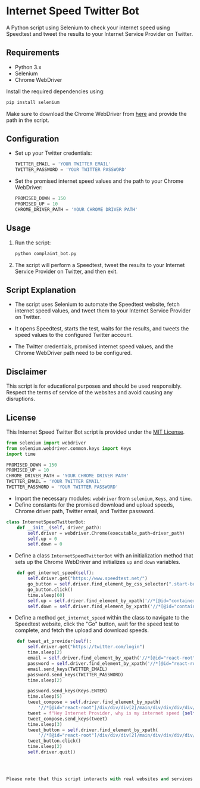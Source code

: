 
# Internet Speed Twitter Bot

A Python script using Selenium to check your internet speed using Speedtest and tweet the results to your Internet Service Provider on Twitter.

## Requirements

- Python 3.x
- Selenium
- Chrome WebDriver

Install the required dependencies using:

```bash
pip install selenium
```

Make sure to download the Chrome WebDriver from [here](https://sites.google.com/chromium.org/driver/) and provide the path in the script.

## Configuration

- Set up your Twitter credentials:
  ```python
  TWITTER_EMAIL = 'YOUR TWITTER EMAIL'
  TWITTER_PASSWORD = 'YOUR TWITTER PASSWORD'
  ```

- Set the promised internet speed values and the path to your Chrome WebDriver:
  ```python
  PROMISED_DOWN = 150
  PROMISED_UP = 10
  CHROME_DRIVER_PATH = 'YOUR CHROME DRIVER PATH'
  ```

## Usage

1. Run the script:
    ```bash
    python complaint_bot.py
    ```

2. The script will perform a Speedtest, tweet the results to your Internet Service Provider on Twitter, and then exit.

## Script Explanation

- The script uses Selenium to automate the Speedtest website, fetch internet speed values, and tweet them to your Internet Service Provider on Twitter.

- It opens Speedtest, starts the test, waits for the results, and tweets the speed values to the configured Twitter account.

- The Twitter credentials, promised internet speed values, and the Chrome WebDriver path need to be configured.

## Disclaimer

This script is for educational purposes and should be used responsibly. Respect the terms of service of the websites and avoid causing any disruptions.

## License

This Internet Speed Twitter Bot script is provided under the [MIT License](LICENSE).




```python
from selenium import webdriver
from selenium.webdriver.common.keys import Keys
import time

PROMISED_DOWN = 150
PROMISED_UP = 10
CHROME_DRIVER_PATH = 'YOUR CHROME DRIVER PATH'
TWITTER_EMAIL = 'YOUR TWITTER EMAIL'
TWITTER_PASSWORD = 'YOUR TWITTER PASSWORD'
```

- Import the necessary modules: `webdriver` from `selenium`, `Keys`, and `time`.
- Define constants for the promised download and upload speeds, Chrome driver path, Twitter email, and Twitter password.

```python
class InternetSpeedTwitterBot:
    def __init__(self, driver_path):
        self.driver = webdriver.Chrome(executable_path=driver_path)
        self.up = 0
        self.down = 0
```

- Define a class `InternetSpeedTwitterBot` with an initialization method that sets up the Chrome WebDriver and initializes `up` and `down` variables.

```python
    def get_internet_speed(self):
        self.driver.get("https://www.speedtest.net/")
        go_button = self.driver.find_element_by_css_selector(".start-button a")
        go_button.click()
        time.sleep(60)
        self.up = self.driver.find_element_by_xpath('//*[@id="container"]/div/div[3]/div/div/div/div[2]/div[3]/div[3]/div/div[3]/div/div/div[2]/div[1]/div[2]/div/div[2]/span').text
        self.down = self.driver.find_element_by_xpath('//*[@id="container"]/div/div[3]/div/div/div/div[2]/div[3]/div[3]/div/div[3]/div/div/div[2]/div[1]/div[3]/div/div[2]/span').text
```

- Define a method `get_internet_speed` within the class to navigate to the Speedtest website, click the "Go" button, wait for the speed test to complete, and fetch the upload and download speeds.

```python
    def tweet_at_provider(self):
        self.driver.get("https://twitter.com/login")
        time.sleep(2)
        email = self.driver.find_element_by_xpath('//*[@id="react-root"]/div/div/div[2]/main/div/div/div[1]/form/div/div[1]/label/div/div[2]/div/input')
        password = self.driver.find_element_by_xpath('//*[@id="react-root"]/div/div/div[2]/main/div/div/div[1]/form/div/div[2]/label/div/div[2]/div/input')
        email.send_keys(TWITTER_EMAIL)
        password.send_keys(TWITTER_PASSWORD)
        time.sleep(2)

        password.send_keys(Keys.ENTER)
        time.sleep(5)
        tweet_compose = self.driver.find_element_by_xpath(
            '//*[@id="react-root"]/div/div/div[2]/main/div/div/div/div/div/div[2]/div/div[2]/div[1]/div/div/div/div[2]/div[1]/div/div/div/div/div/div/div/div/div/div[1]/div/div/div/div[2]/div/div/div/div')
        tweet = f"Hey Internet Provider, why is my internet speed {self.down}down/{self.up}up when I pay for {PROMISED_DOWN}down/{PROMISED_UP}up?"
        tweet_compose.send_keys(tweet)
        time.sleep(3)
        tweet_button = self.driver.find_element_by_xpath(
            '//*[@id="react-root"]/div/div/div[2]/main/div/div/div/div/div/div[2]/div/div[2]/div[1]/div/div/div/div[2]/div[4]/div/div/div[2]/div[3]')
        tweet_button.click()
        time.sleep(2)
        self.driver.quit()

 


Please note that this script interacts with real websites and services. Be sure to use it responsibly and in accordance with the terms of service of the respective platforms.